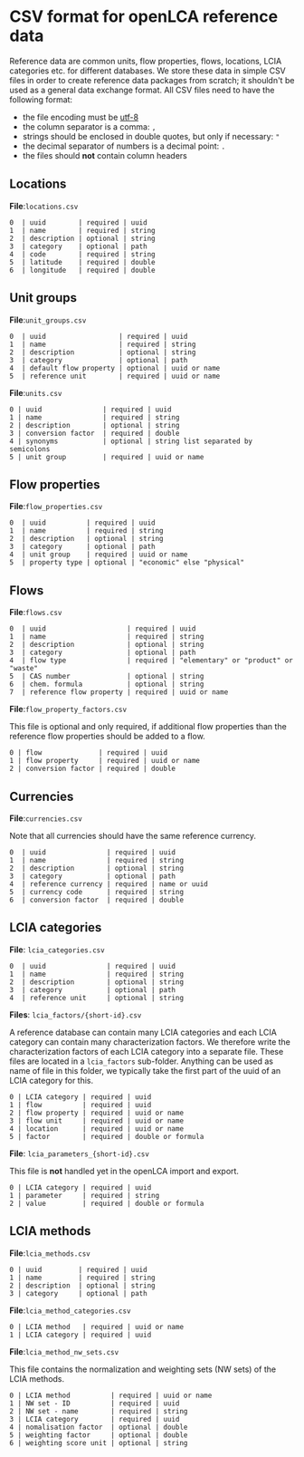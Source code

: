 # CSV format for openLCA reference data

Reference data are common units, flow properties, flows, locations, LCIA
categories etc. for different databases. We store these data in simple CSV
files in order to create reference data packages from scratch; it shouldn't be
used as a general data exchange format. All CSV files need to have the following
format:

* the file encoding must be [utf-8](https://en.wikipedia.org/wiki/UTF-8)
* the column separator is a comma: `,`
* strings should be enclosed in double quotes, but only if necessary: `"`
* the decimal separator of numbers is a decimal point: `.`
* the files should __not__ contain column headers


## Locations

**File**:`locations.csv`

```
0  | uuid        | required | uuid
1  | name        | required | string
2  | description | optional | string
3  | category    | optional | path
4  | code        | required | string
5  | latitude    | required | double
6  | longitude   | required | double
```

## Unit groups

**File**:`unit_groups.csv`

```
0  | uuid                  | required | uuid
1  | name                  | required | string
2  | description           | optional | string
3  | category              | optional | path
4  | default flow property | optional | uuid or name
5  | reference unit        | required | uuid or name
```

**File**:`units.csv`

```
0 | uuid               | required | uuid
1 | name               | required | string
2 | description        | optional | string
3 | conversion factor  | required | double
4 | synonyms           | optional | string list separated by semicolons
5 | unit group         | required | uuid or name
```

## Flow properties

**File**:`flow_properties.csv`

```
0  | uuid          | required | uuid
1  | name          | required | string
2  | description   | optional | string
3  | category      | optional | path
4  | unit group    | required | uuid or name
5  | property type | optional | "economic" else "physical"
```


## Flows

**File**:`flows.csv`

```
0  | uuid                    | required | uuid
1  | name                    | required | string
2  | description             | optional | string
3  | category                | optional | path
4  | flow type               | required | "elementary" or "product" or "waste"
5  | CAS number              | optional | string
6  | chem. formula           | optional | string
7  | reference flow property | required | uuid or name
```

**File**:`flow_property_factors.csv`

This file is optional and only required, if additional flow properties than the
reference flow properties should be added to a flow.

```
0 | flow              | required | uuid
1 | flow property     | required | uuid or name
2 | conversion factor | required | double
```


## Currencies

**File**:`currencies.csv`

Note that all currencies should have the same reference currency.

```
0  | uuid               | required | uuid
1  | name               | required | string
2  | description        | optional | string
3  | category           | optional | path
4  | reference currency | required | name or uuid
5  | currency code      | required | string
6  | conversion factor  | required | double
```

## LCIA categories

**File**: `lcia_categories.csv`

```
0  | uuid               | required | uuid
1  | name               | required | string
2  | description        | optional | string
3  | category           | optional | path
4  | reference unit     | optional | string
```

**Files**: `lcia_factors/{short-id}.csv`

A reference database can contain many LCIA categories and each LCIA category can
contain many characterization factors. We therefore write the characterization
factors of each LCIA category into a separate file. These files are located in a
`lcia_factors` sub-folder. Anything can be used as name of file in this folder,
we typically take the first part of the uuid of an LCIA category for this.

```
0 | LCIA category | required | uuid
1 | flow          | required | uuid
2 | flow property | required | uuid or name
3 | flow unit     | required | uuid or name
4 | location      | required | uuid or name
5 | factor        | required | double or formula
```

**File**: `lcia_parameters_{short-id}.csv`

This file is **not** handled yet in the openLCA import and export.

```
0 | LCIA category | required | uuid
1 | parameter     | required | string
2 | value         | required | double or formula
```

## LCIA methods

**File**:`lcia_methods.csv`

```
0 | uuid         | required | uuid
1 | name         | required | string
2 | description  | optional | string
3 | category     | optional | path
```

**File**:`lcia_method_categories.csv`

```
0 | LCIA method   | required | uuid or name
1 | LCIA category | required | uuid
```

**File**:`lcia_method_nw_sets.csv`

This file contains the normalization and weighting sets (NW sets) of the LCIA
methods.

```
0 | LCIA method          | required | uuid or name
1 | NW set - ID          | required | uuid
2 | NW set - name        | required | string
3 | LCIA category        | required | uuid
4 | nomalisation factor  | optional | double
5 | weighting factor     | optional | double
6 | weighting score unit | optional | string
```
